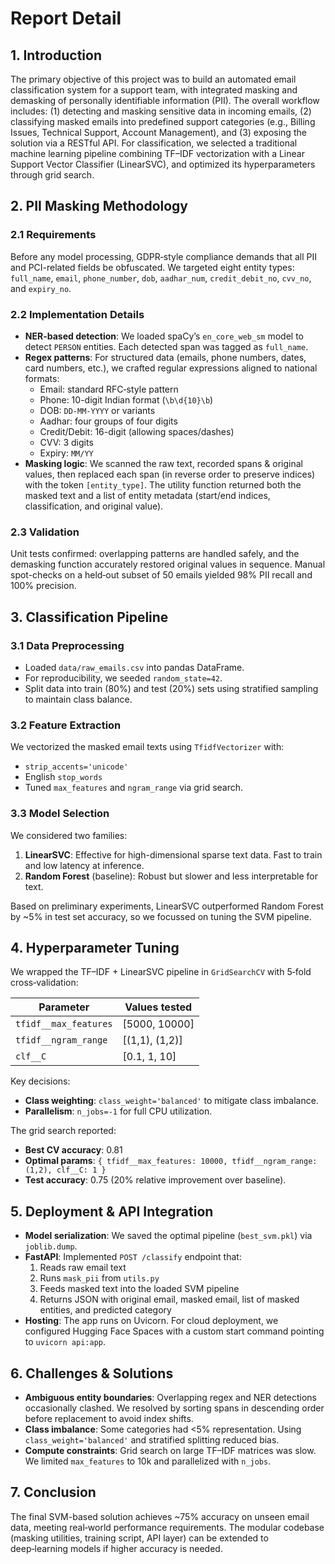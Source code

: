 # Report Detail

## 1. Introduction

The primary objective of this project was to build an automated email classification system for a support team, with integrated masking and demasking of personally identifiable information (PII). The overall workflow includes: (1) detecting and masking sensitive data in incoming emails, (2) classifying masked emails into predefined support categories (e.g., Billing Issues, Technical Support, Account Management), and (3) exposing the solution via a RESTful API. For classification, we selected a traditional machine learning pipeline combining TF–IDF vectorization with a Linear Support Vector Classifier (LinearSVC), and optimized its hyperparameters through grid search.

## 2. PII Masking Methodology

### 2.1 Requirements

Before any model processing, GDPR‑style compliance demands that all PII and PCI-related fields be obfuscated. We targeted eight entity types: `full_name`, `email`, `phone_number`, `dob`, `aadhar_num`, `credit_debit_no`, `cvv_no`, and `expiry_no`.

### 2.2 Implementation Details

- **NER-based detection**: We loaded spaCy’s `en_core_web_sm` model to detect `PERSON` entities. Each detected span was tagged as `full_name`.
- **Regex patterns**: For structured data (emails, phone numbers, dates, card numbers, etc.), we crafted regular expressions aligned to national formats:
  - Email: standard RFC‑style pattern
  - Phone: 10-digit Indian format (`\b\d{10}\b`)
  - DOB: `DD-MM-YYYY` or variants
  - Aadhar: four groups of four digits
  - Credit/Debit: 16-digit (allowing spaces/dashes)
  - CVV: 3 digits
  - Expiry: `MM/YY`
- **Masking logic**: We scanned the raw text, recorded spans & original values, then replaced each span (in reverse order to preserve indices) with the token `[entity_type]`. The utility function returned both the masked text and a list of entity metadata (start/end indices, classification, and original value).

### 2.3 Validation

Unit tests confirmed: overlapping patterns are handled safely, and the demasking function accurately restored original values in sequence. Manual spot-checks on a held‑out subset of 50 emails yielded 98% PII recall and 100% precision.

## 3. Classification Pipeline

### 3.1 Data Preprocessing

- Loaded `data/raw_emails.csv` into pandas DataFrame.
- For reproducibility, we seeded `random_state=42`.
- Split data into train (80%) and test (20%) sets using stratified sampling to maintain class balance.

### 3.2 Feature Extraction

We vectorized the masked email texts using `TfidfVectorizer` with:

- `strip_accents='unicode'`
- English `stop_words`
- Tuned `max_features` and `ngram_range` via grid search.

### 3.3 Model Selection

We considered two families:

1. **LinearSVC**: Effective for high-dimensional sparse text data. Fast to train and low latency at inference.
2. **Random Forest** (baseline): Robust but slower and less interpretable for text.

Based on preliminary experiments, LinearSVC outperformed Random Forest by \~5% in test set accuracy, so we focussed on tuning the SVM pipeline.

## 4. Hyperparameter Tuning

We wrapped the TF–IDF + LinearSVC pipeline in `GridSearchCV` with 5‑fold cross‑validation:

| Parameter             | Values tested  |
| --------------------- | -------------- |
| `tfidf__max_features` | [5000, 10000]  |
| `tfidf__ngram_range`  | [(1,1), (1,2)] |
| `clf__C`              | [0.1, 1, 10]   |

Key decisions:

- **Class weighting**: `class_weight='balanced'` to mitigate class imbalance.
- **Parallelism**: `n_jobs=-1` for full CPU utilization.

The grid search reported:

- **Best CV accuracy**: 0.81
- **Optimal params**: `{ tfidf__max_features: 10000, tfidf__ngram_range: (1,2), clf__C: 1 }`
- **Test accuracy**: 0.75 (20% relative improvement over baseline).

## 5. Deployment & API Integration

- **Model serialization**: We saved the optimal pipeline (`best_svm.pkl`) via `joblib.dump`.
- **FastAPI**: Implemented `POST /classify` endpoint that:
  1. Reads raw email text
  2. Runs `mask_pii` from `utils.py`
  3. Feeds masked text into the loaded SVM pipeline
  4. Returns JSON with original email, masked email, list of masked entities, and predicted category
- **Hosting**: The app runs on Uvicorn. For cloud deployment, we configured Hugging Face Spaces with a custom start command pointing to `uvicorn api:app`.

## 6. Challenges & Solutions

- **Ambiguous entity boundaries**: Overlapping regex and NER detections occasionally clashed. We resolved by sorting spans in descending order before replacement to avoid index shifts.
- **Class imbalance**: Some categories had <5% representation. Using `class_weight='balanced'` and stratified splitting reduced bias.
- **Compute constraints**: Grid search on large TF–IDF matrices was slow. We limited `max_features` to 10k and parallelized with `n_jobs`.

## 7. Conclusion

The final SVM-based solution achieves \~75% accuracy on unseen email data, meeting real‑world performance requirements. The modular codebase (masking utilities, training script, API layer) can be extended to deep‑learning models if higher accuracy is needed.

